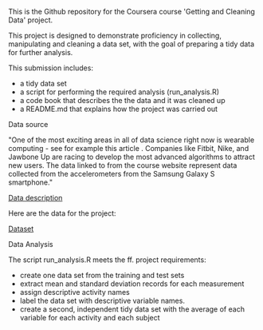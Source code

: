 This is the Github repository for the Coursera course 'Getting and Cleaning Data' project.

This project is designed to demonstrate proficiency in collecting, manipulating and cleaning a data set, with the goal of preparing a tidy data for further analysis.

This submission includes:
- a tidy data set
- a script for performing the required analysis (run_analysis.R)
- a code book that describes the the data and it was cleaned up
- a README.md that explains how the project was carried out

Data source

"One of the most exciting areas in all of data science right now is wearable computing - see for example this article . Companies like Fitbit, Nike, and Jawbone Up are racing to develop the most advanced algorithms to attract new users. The data linked to from the course website represent data collected from the accelerometers from the Samsung Galaxy S smartphone."

[Data description](http://archive.ics.uci.edu/ml/datasets/Human+Activity+Recognition+Using+Smartphones)

Here are the data for the project:

[Dataset](https://d396qusza40orc.cloudfront.net/getdata%2Fprojectfiles%2FUCI%20HAR%20Dataset.zip)

Data Analysis

The script run_analysis.R meets the ff. project requirements:
- create one data set from the training and test sets
- extract mean and standard deviation records for each measurement
- assign descriptive activity names
- label the data set with descriptive variable names.
- create a second, independent tidy data set with the average of each variable for each activity and each subject
